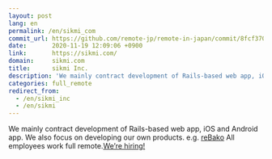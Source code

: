 ```yaml
---
layout: post
lang: en
permalink: /en/sikmi_com
commit_url: https://github.com/remote-jp/remote-in-japan/commit/8fcf3702f5c5865e7410ae45ceea1a5494884d1e
date:       2020-11-19 12:09:06 +0900
link:       https://sikmi.com/
domain:     sikmi.com
title:      sikmi Inc.
description: 'We mainly contract development of Rails-based web app, iOS and Android app. We also focus on developing our own products. e.g. reBako All employees work full remote.We’re hiring!'
categories: full_remote
redirect_from:
  - /en/sikmi_inc
  - /en/sikmi
---
```


<p>We mainly contract development of Rails-based web app, iOS and Android app. We also focus on developing our own products. e.g. <a href="https://landing.rebako.io/">reBako</a> All employees work full remote.<a href="https://blog.sikmi.com/blog/%E7%8F%BE%E5%9C%A8%E5%8B%9F%E9%9B%86%E4%B8%AD%E3%81%AE%E3%83%9D%E3%82%B8%E3%82%B7%E3%83%A7%E3%83%B3">We’re hiring!</a></p>
